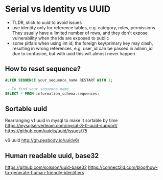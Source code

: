 # Serial vs Identity vs UUID

- TLDR, stick to uuid to avoid issues
- use identity only for reference tables, e.g. category, roles, permissions. They usually have a limited number of rows, and they don't expose vulnerability when the ids are exposed to public
- some pitfals when using int id, the foreign key/primary key may clash, resulting in wrong references, e.g. user_id can be passed in admin_id due to confusion, but with uuid this will almost never happen


## How to reset sequence?

```sql
ALTER SEQUENCE your_sequence_name RESTART WITH 1;

-- To find your sequence name
SELECT * FROM information_schema.sequences;
```


## Sortable uuid 

Rearranging v1 uuid in mysql to make it sortable by time
https://mysqlserverteam.com/mysql-8-0-uuid-support/
https://github.com/uuidjs/uuid/issues/75

v6 uuid
http://gh.peabody.io/uuidv6/

## Human readable uuid, base32 

https://github.com/solsson/uuid-base32
https://connect2id.com/blog/how-to-generate-human-friendly-identifiers
